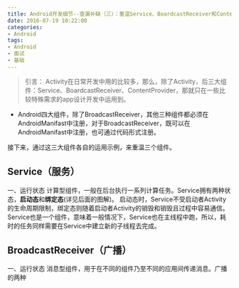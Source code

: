 ```yaml
---
title: Android开发细节--查漏补缺（三）：重温Service、BoardcastReceiver和ContentProvider
date: 2016-07-19 10:22:00
categories:
- Android
tags:
- Android
- 面试
- 基础
---
```

> 引言： Activity在日常开发中用的比较多，那么，除了Activity，后三大组件：Service、BoardcastReceiver、ContentProvider，那就只在一些比较特殊需求的app设计开发中运用到。
  * Android四大组件，除了BroadcastReceiver，其他三种组件都必须在AndroidManifast中注册，对于BroadcastReceiver，既可以在AndroidManifast中注册，也可通过代码形式注册。

  接下来，通过这三大组件各自的运用示例，来重温三个组件。
  




Service（服务）
---
一、运行状态
  计算型组件，一般在后台执行一系列计算任务。Service拥有两种状态，**启动态**和**绑定态**(详见后面的图解)。 启动态时，Service不受启动者Activity的生命周期限制，绑定态则随着启动者Activity的销毁和销毁且过程中容易通信。Service也是一个组件，意味着一般情况下，Service也在主线程中跑，所以，耗时的任务同样需要在Service中建立新的子线程去完成。


BroadcastReceiver（广播）
---
一、运行状态
  消息型组件，用于在不同的组件乃至不同的应用间传递消息。广播的两种
